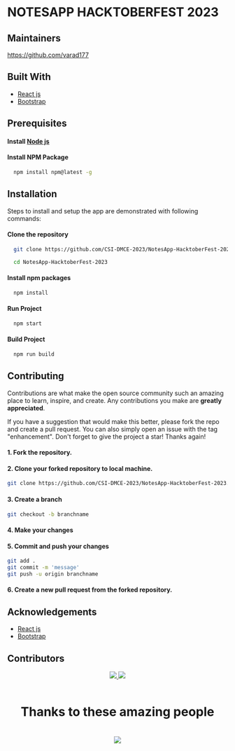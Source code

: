 # NOTESAPP HACKTOBERFEST 2023

## Maintainers

https://github.com/varad177

## Built With

- [React js](https://reactjs.org/)
- [Bootstrap](https://getbootstrap.com/)

## Prerequisites

#### Install [Node js](https://nodejs.org/en/)

#### Install NPM Package

```bash
  npm install npm@latest -g
```

## Installation

Steps to install and setup the app are demonstrated with following commands:

#### Clone the repository

```bash
  git clone https://github.com/CSI-DMCE-2023/NotesApp-HacktoberFest-2023.git
```

```bash
  cd NotesApp-HacktoberFest-2023
```

#### Install npm packages

```bash
  npm install
```

#### Run Project

```bash
  npm start
```

#### Build Project

```bash
  npm run build
```

## Contributing

Contributions are what make the open source community such an amazing place to learn, inspire, and create. Any contributions you make are **greatly appreciated**.

If you have a suggestion that would make this better, please fork the repo and create a pull request. You can also simply open an issue with the tag "enhancement".
Don't forget to give the project a star! Thanks again!

#### 1. Fork the repository.

#### 2. Clone your forked repository to local machine.

```bash
git clone https://github.com/CSI-DMCE-2023/NotesApp-HacktoberFest-2023.git
```

#### 3. Create a branch

```bash
git checkout -b branchname
```

#### 4. Make your changes

#### 5. Commit and push your changes

```bash
git add .
git commit -m 'message'
git push -u origin branchname
```

#### 6. Create a new pull request from the forked repository.

## Acknowledgements

- [React js](https://reactjs.org/)
- [Bootstrap](https://getbootstrap.com/)

## Contributors

<div align="center">
<a href="">
<img src="https://forthebadge.com/images/badges/built-by-developers.svg"  > 
</a>
<a href="">
<img src="https://forthebadge.com/images/badges/built-with-love.svg"  >
</a>
</div>
<br>
<div align="center">
<h1 >
 <b>Thanks to these amazing people</b>
<h1>
  <img src="https://contrib.rocks/image?repo=CSI-DMCE-2023/NotesApp-HacktoberFest-2023&&max=817" />
</div>
